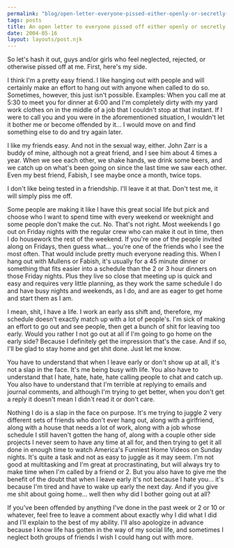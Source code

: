 ```yaml
---
permalink: "blog/open-letter-everyone-pissed-either-openly-or-secretly-me/"
tags: posts
title: An open letter to everyone pissed off either openly or secretly at me.
date: 2004-05-16
layout: layouts/post.njk
---
```


So let's hash it out, guys and/or girls who feel neglected, rejected, or otherwise pissed off at me. First, here's my side.

I think I'm a pretty easy friend. I like hanging out with people and will certainly make an effort to hang out with anyone when called to do so. Sometimes, however, this just isn't possible. Examples: When you call me at 5:30 to meet you for dinner at 6:00 and I'm completely dirty with my yard work clothes on in the middle of a job that I couldn't stop at that instant. If I were to call you and you were in the aforementioned situation, I wouldn't let it bother me or become offended by it... I would move on and find something else to do and try again later.

I like my friends easy. And not in the sexual way, either. John Zarr is a buddy of mine, although not a great friend, and I see him about 4 times a year. When we see each other, we shake hands, we drink some beers, and we catch up on what's been going on since the last time we saw each other. Even my best friend, Fabish, I see maybe once a month, twice tops. 

I don't like being tested in a friendship. I'll leave it at that. Don't test me, it will simply piss me off.

Some people are making it like I have this great social life but pick and choose who I want to spend time with every weekend or weeknight and some people don't make the cut. No. That's not right. Most weekends I go out on Friday nights with the regular crew who can make it out in time, then I do housework the rest of the weekend. If you're one of the people invited along on Fridays, then guess what... you're one of the friends who I see the most often. That would include pretty much everyone reading this. When I hang out with Mullens or Fabish, it's usually for a 45 minute dinner or something that fits easier into a schedule than the 2 or 3 hour dinners on those Friday nights. Plus they live so close that meeting up is quick and easy and requires very little planning, as they work the same schedule I do and have busy nights and weekends, as I do, and are as eager to get home and start them as I am. 

I mean, shit, I have a life. I work an early ass shift and, therefore, my schedule doesn't exactly match up with a lot of people's. I'm sick of making an effort to go out and see people, then get a bunch of shit for leaving too early. Would you rather I not go out at all if I'm going to go home on the early side? Because I definitely get the impression that's the case. And if so, I'll be glad to stay home and get shit done. Just let me know.

You have to understand that when I leave early or don't show up at all, it's not a slap in the face. It's me being busy with life. You also have to understand that I hate, hate, hate, hate calling people to chat and catch up. You also have to understand that I'm terrible at replying to emails and journal comments, and although I'm trying to get better, when you don't get a reply it doesn't mean I didn't read it or don't care.

Nothing I do is a slap in the face on purpose. It's me trying to juggle 2 very different sets of friends who don't ever hang out, along with a girlfriend, along with a house that needs a lot of work, along with a job whose schedule I still haven't gotten the hang of, along with a couple other side projects I never seem to have any time at all for, and then trying to get it all done in enough time to watch America's Funniest Home Videos on Sunday nights. It's quite a task and not as easy to juggle as it may seem. I'm not good at multitasking and I'm great at procrastinating, but will always try to make time when I'm called by a friend or 2. But you also have to give me the benefit of the doubt that when I leave early it's not because I hate you... it's because I'm tired and have to wake up early the next day. And if you give me shit about going home... well then why did I bother going out at all? 

If you've been offended by anything I've done in the past week or 2 or 10 or whatever, feel free to leave a comment about exactly why I did what I did and I'll explain to the best of my ability. I'll also apologize in advance because I know life has gotten in the way of my social life, and sometimes I neglect both groups of friends I wish I could hang out with more.
